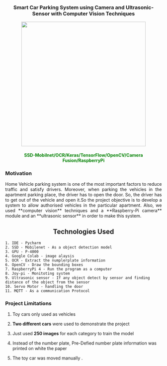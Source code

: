 <h3 align="center"> Smart Car Parking System using Camera and Ultrasonic-Sensor with Computer Vision Techniques</h3>

 <p align="center">
  <img width="400" src="https://user-images.githubusercontent.com/74568334/140984817-1963857f-8715-4712-80c9-e68e39834ebc.JPG">
</p> 

<h4 align="center"> <span style="color:green">SSD-Mobilnet/OCR/Keras/TensorFlow/OpenCV/Camera Fusion/RaspberryPi</span></h4>

<h3 align="left">Motivation </h3>
 
<p style= 'text-align: justify;'> Home Vehicle parking system is one of the most important factors to reduce traffic and satisfy drivers. Moreover, when parking the vehicles in the apartment parking place, the driver has to open the door. So, the driver has to get out of the vehicle and open it.So the project objective is to develop a system to allow authorised vehicles in the particular apartment. Also, we used **computer vision** techniques and a **Raspberry-Pi camera** module and an **ultrasonic sensor** in order to make this system.</p>


<h2 align="center"> Technologies Used </h2>
 
 ```
 1. IDE - Pycharm
 2. SSD - Mobilenet - As a object detection model
 3. GPU - P-4000
 4. Google Colab - image alaysis
 5. OCR - Extract the numplerplate information
 6. OpenCV - Draw the bounding boxes
 7. RaspberryPi 4 - Run the program as a computer
 8. Joy-pi - Monitoting system
 9. Ultrasonic sensor - If any object detect by sensor and finding distance of the object from the sensor
10. Servo Motor - handling the door
11. MQTT - As a communication Protocol
 
 ```
  
<h3 align="left"> Project Limitations </h3>

 
<p style= 'text-align: justify;'> 
 
1.	Toy cars only used as vehicles
 
2.	**Two different cars** were used to demonstrate the project
 
3.	Just used **250 images** for each category to train the model
 
4.	Instead of the number plate, Pre-Defied number plate information was printed on white the paper
 
5.	The toy car was moved manually
.</p>
  



